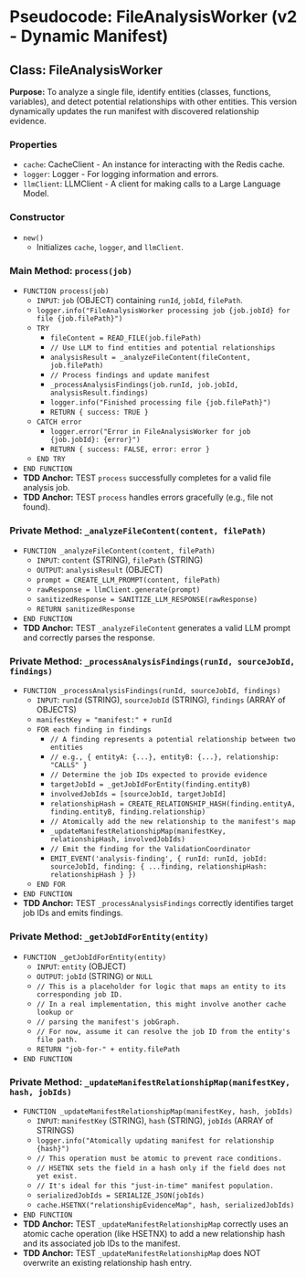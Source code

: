 # Pseudocode: FileAnalysisWorker (v2 - Dynamic Manifest)

## Class: FileAnalysisWorker

**Purpose:** To analyze a single file, identify entities (classes, functions, variables), and detect potential relationships with other entities. This version dynamically updates the run manifest with discovered relationship evidence.

### Properties
- `cache`: CacheClient - An instance for interacting with the Redis cache.
- `logger`: Logger - For logging information and errors.
- `llmClient`: LLMClient - A client for making calls to a Large Language Model.

### Constructor
- `new()`
  - Initializes `cache`, `logger`, and `llmClient`.

### Main Method: `process(job)`
- `FUNCTION process(job)`
  - `INPUT`: `job` (OBJECT) containing `runId`, `jobId`, `filePath`.
  - `logger.info("FileAnalysisWorker processing job {job.jobId} for file {job.filePath}")`
  - `TRY`
    - `fileContent = READ_FILE(job.filePath)`
    - `// Use LLM to find entities and potential relationships`
    - `analysisResult = _analyzeFileContent(fileContent, job.filePath)`
    - `// Process findings and update manifest`
    - `_processAnalysisFindings(job.runId, job.jobId, analysisResult.findings)`
    - `logger.info("Finished processing file {job.filePath}")`
    - `RETURN { success: TRUE }`
  - `CATCH error`
    - `logger.error("Error in FileAnalysisWorker for job {job.jobId}: {error}")`
    - `RETURN { success: FALSE, error: error }`
  - `END TRY`
- `END FUNCTION`
- **TDD Anchor:** TEST `process` successfully completes for a valid file analysis job.
- **TDD Anchor:** TEST `process` handles errors gracefully (e.g., file not found).

### Private Method: `_analyzeFileContent(content, filePath)`
- `FUNCTION _analyzeFileContent(content, filePath)`
  - `INPUT`: `content` (STRING), `filePath` (STRING)
  - `OUTPUT`: `analysisResult` (OBJECT)
  - `prompt = CREATE_LLM_PROMPT(content, filePath)`
  - `rawResponse = llmClient.generate(prompt)`
  - `sanitizedResponse = SANITIZE_LLM_RESPONSE(rawResponse)`
  - `RETURN sanitizedResponse`
- `END FUNCTION`
- **TDD Anchor:** TEST `_analyzeFileContent` generates a valid LLM prompt and correctly parses the response.

### Private Method: `_processAnalysisFindings(runId, sourceJobId, findings)`
- `FUNCTION _processAnalysisFindings(runId, sourceJobId, findings)`
  - `INPUT`: `runId` (STRING), `sourceJobId` (STRING), `findings` (ARRAY of OBJECTS)
  - `manifestKey = "manifest:" + runId`
  - `FOR each finding in findings`
    - `// A finding represents a potential relationship between two entities`
    - `// e.g., { entityA: {...}, entityB: {...}, relationship: "CALLS" }`
    - `// Determine the job IDs expected to provide evidence`
    - `targetJobId = _getJobIdForEntity(finding.entityB)`
    - `involvedJobIds = [sourceJobId, targetJobId]`
    - `relationshipHash = CREATE_RELATIONSHIP_HASH(finding.entityA, finding.entityB, finding.relationship)`
    - `// Atomically add the new relationship to the manifest's map`
    - `_updateManifestRelationshipMap(manifestKey, relationshipHash, involvedJobIds)`
    - `// Emit the finding for the ValidationCoordinator`
    - `EMIT_EVENT('analysis-finding', { runId: runId, jobId: sourceJobId, finding: { ...finding, relationshipHash: relationshipHash } })`
  - `END FOR`
- `END FUNCTION`
- **TDD Anchor:** TEST `_processAnalysisFindings` correctly identifies target job IDs and emits findings.

### Private Method: `_getJobIdForEntity(entity)`
- `FUNCTION _getJobIdForEntity(entity)`
  - `INPUT`: `entity` (OBJECT)
  - `OUTPUT`: `jobId` (STRING) or `NULL`
  - `// This is a placeholder for logic that maps an entity to its corresponding job ID.`
  - `// In a real implementation, this might involve another cache lookup or`
  - `// parsing the manifest's jobGraph.`
  - `// For now, assume it can resolve the job ID from the entity's file path.`
  - `RETURN "job-for-" + entity.filePath`
- `END FUNCTION`

### Private Method: `_updateManifestRelationshipMap(manifestKey, hash, jobIds)`
- `FUNCTION _updateManifestRelationshipMap(manifestKey, hash, jobIds)`
  - `INPUT`: `manifestKey` (STRING), `hash` (STRING), `jobIds` (ARRAY of STRINGS)
  - `logger.info("Atomically updating manifest for relationship {hash}")`
  - `// This operation must be atomic to prevent race conditions.`
  - `// HSETNX sets the field in a hash only if the field does not yet exist.`
  - `// It's ideal for this "just-in-time" manifest population.`
  - `serializedJobIds = SERIALIZE_JSON(jobIds)`
  - `cache.HSETNX("relationshipEvidenceMap", hash, serializedJobIds)`
- `END FUNCTION`
- **TDD Anchor:** TEST `_updateManifestRelationshipMap` correctly uses an atomic cache operation (like HSETNX) to add a new relationship hash and its associated job IDs to the manifest.
- **TDD Anchor:** TEST `_updateManifestRelationshipMap` does NOT overwrite an existing relationship hash entry.
